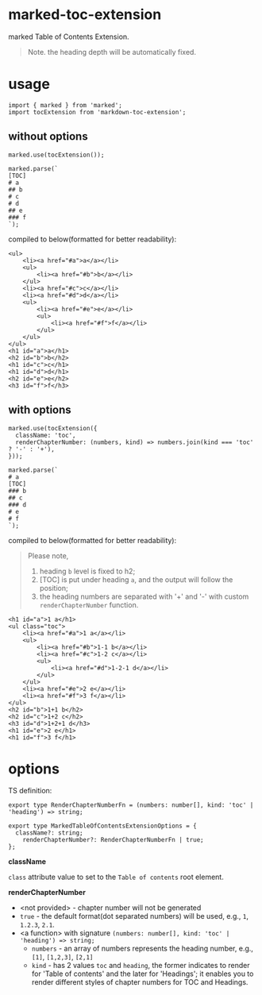 # marked-toc-extension

marked Table of Contents Extension.

> Note.
> the heading depth will be automatically fixed.

# usage

```
import { marked } from 'marked';
import tocExtension from 'markdown-toc-extension';
```

## without options

```
marked.use(tocExtension());

marked.parse(`
[TOC]
# a
## b
# c
# d
## e
### f
`);
```
compiled to below(formatted for better readability):
```
<ul>
    <li><a href="#a">a</a></li>
    <ul>
        <li><a href="#b">b</a></li>
    </ul>
    <li><a href="#c">c</a></li>
    <li><a href="#d">d</a></li>
    <ul>
        <li><a href="#e">e</a></li>
        <ul>
            <li><a href="#f">f</a></li>
        </ul>
    </ul>
</ul>
<h1 id="a">a</h1>
<h2 id="b">b</h2>
<h1 id="c">c</h1>
<h1 id="d">d</h1>
<h2 id="e">e</h2>
<h3 id="f">f</h3>
```

## with options

```
marked.use(tocExtension({
  className: 'toc',
  renderChapterNumber: (numbers, kind) => numbers.join(kind === 'toc' ? '-' : '+'),
}));

marked.parse(`
# a
[TOC]
### b
## c
### d
# e
# f
`);
```
compiled to below(formatted for better readability):

> Please note,
> 1. heading `b` level is fixed to h2;
> 2. [TOC] is put under heading `a`, and the output will follow the position;
> 3. the heading numbers are separated with '+' and '-' with custom
  `renderChapterNumber` function.

```
<h1 id="a">1 a</h1>
<ul class="toc">
    <li><a href="#a">1 a</a></li>
    <ul>
        <li><a href="#b">1-1 b</a></li>
        <li><a href="#c">1-2 c</a></li>
        <ul>
            <li><a href="#d">1-2-1 d</a></li>
        </ul>
    </ul>
    <li><a href="#e">2 e</a></li>
    <li><a href="#f">3 f</a></li>
</ul>
<h2 id="b">1+1 b</h2>
<h2 id="c">1+2 c</h2>
<h3 id="d">1+2+1 d</h3>
<h1 id="e">2 e</h1>
<h1 id="f">3 f</h1>
```

# options

TS definition:

```
export type RenderChapterNumberFn = (numbers: number[], kind: 'toc' | 'heading') => string;

export type MarkedTableOfContentsExtensionOptions = {
  className?: string;
	renderChapterNumber?: RenderChapterNumberFn | true;
};
```

**className**

`class` attribute value to set to the `Table of contents` root element.

**renderChapterNumber**

* \<not provided> - chapter number will not be generated
* `true` - the default format(dot separated numbers) will be used,
  e.g., `1`, `1.2.3`, `2.1`.
* \<a function> with signature
  `(numbers: number[], kind: 'toc' | 'heading') => string;`
  - `numbers` - an array of numbers represents the heading number,
    e.g., `[1]`, `[1,2,3]`, `[2,1]`
  - `kind` - has 2 values `toc` and `heading`, the former indicates to
    render for 'Table of contents' and the later for 'Headings'; it enables
    you to render different styles of chapter numbers for TOC and Headings.
